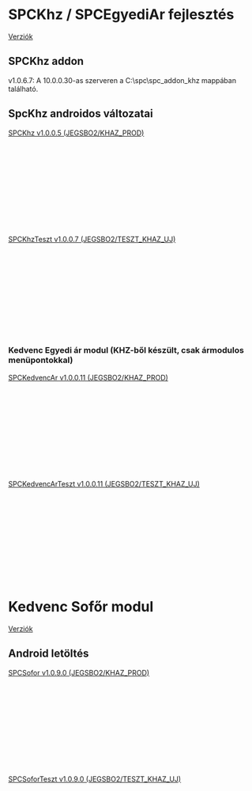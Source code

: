 <script type="text/javascript" src="js/jquery.min.js"></script>
<script type="text/javascript" src="js/qrcode.js"></script>

# SPCKhz / SPCEgyediAr fejlesztés

[Verziók](kedvenc-khz.docs/verziok.md)

## SPCKhz addon

v1.0.6.7: A 10.0.0.30-as szerveren a C:\spc\spc_addon_khz mappában található.

## SpcKhz androidos változatai

<a href="download/com.spc.khz.apk" download>SPCKhz v1.0.0.5 (JEGSBO2/KHAZ_PROD)</a>
<div id="qrcodekhz" style="width:100px; height:100px; margin:25px;"></div>

<br/><br/>

<a href="download/com.spc.khzteszt.apk" download>SPCKhzTeszt v1.0.0.7 (JEGSBO2/TESZT_KHAZ_UJ)</a>
<div id="qrcodekhzteszt" style="width:100px; height:100px; margin:25px;"></div>

<br/><br/>
  
### Kedvenc Egyedi ár modul (KHZ-ből készült, csak ármodulos menüpontokkal)

<a href="download/com.spc.khzkedvencar.apk" download>SPCKedvencAr v1.0.0.11 (JEGSBO2/KHAZ_PROD)</a>
<div id="qrcodekedvencar" style="width:100px; height:100px; margin:25px;"></div>

<br/><br/>
  
<a href="download/com.spc.khzkedvencarteszt.apk" download>SPCKedvencArTeszt v1.0.0.11 (JEGSBO2/TESZT_KHAZ_UJ)</a>
<div id="qrcodekedvencarteszt" style="width:100px; height:100px; margin:25px;"></div>

<br/><br/>
  
# Kedvenc Sofőr modul

[Verziók](kedvenc-sofor.docs/verziok.md)

## Android letöltés

<a href="download/com.spc.sofor.apk" download>SPCSofor v1.0.9.0 (JEGSBO2/KHAZ_PROD)</a>
<div id="qrcodesofor" style="width:100px; height:100px; margin:25px;"></div>

<br/><br/>
  
<a href="download/com.spc.soforteszt.apk" download>SPCSoforTeszt v1.0.9.0 (JEGSBO2/TESZT_KHAZ_UJ)</a>
<div id="qrcodesoforteszt" style="width:100px; height:100px; margin:25px;"></div>

<script type="text/javascript">
var qrcodekhz = new QRCode(document.getElementById("qrcodekhz"), {
    text   : "https://humigeri.github.io/download/com.spc.khzv5.apk",
	width  : 100,
	height : 100
});
var qrcodekhzteszt = new QRCode(document.getElementById("qrcodekhzteszt"), {
    text   : "https://humigeri.github.io/download/com.spc.khztesztv7.apk",
	width  : 100,
	height : 100
});
var qrcodesofor = new QRCode(document.getElementById("qrcodesofor"), {
    text   : "https://humigeri.github.io/download/com.spc.soforv9.apk",
	width  : 100,
	height : 100
});
var qrcodesoforteszt = new QRCode(document.getElementById("qrcodesoforteszt"), {
    text   : "https://humigeri.github.io/download/com.spc.sofortesztv9.apk",
	width  : 100,
	height : 100
});
var qrcodekedvencar = new QRCode(document.getElementById("qrcodekedvencar"), {
    text   : "https://humigeri.github.io/download/com.spc.khzkedvencarv11.apk",
	width  : 100,
	height : 100
});
var qrcodekedvencarteszt = new QRCode(document.getElementById("qrcodekedvencarteszt"), {
    text   : "https://humigeri.github.io/download/com.spc.khzkedvencartesztv11.apk",
	width  : 100,
	height : 100
});

</script>